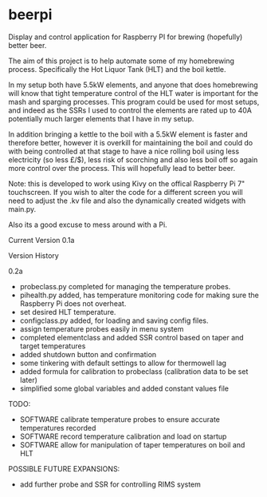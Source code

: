 # beerpi
Display and control application for Raspberry PI for brewing (hopefully) better beer.

The aim of this project is to help automate some of my homebrewing process. Specifically
the Hot Liquor Tank (HLT) and the boil kettle.

In my setup both have 5.5kW elements, and anyone that does homebrewing will know that tight
temperature control of the HLT water is important for the mash and sparging processes. This
program could be used for most setups, and indeed as the SSRs I used to control the elements
are rated up to 40A potentially much larger elements that I have in my setup.

In addition bringing a kettle to the boil with a 5.5kW element is faster and therefore
better, however it is overkill for maintaining the boil and could do with being controlled
at that stage to have a nice rolling boil using less electricity (so less £/$), less risk of
scorching and also less boil off so again more control over the process. This will hopefully
lead to better beer.

Note: this is developed to work using Kivy on the offical Raspberry Pi 7" touchscreen. If you
wish to alter the code for a different screen you will need to adjust the .kv file and also
the dynamically created widgets with main.py.

Also its a good excuse to mess around with a Pi.

Current Version 0.1a

Version History

0.2a

* probeclass.py completed for managing the temperature probes.
* pihealth.py added, has temperature monitoring code for making sure the Raspberry Pi does not overheat.
* set desired HLT temperature.
* configclass.py added, for loading and saving config files.
* assign temperature probes easily in menu system
* completed elementclass and added SSR control based on taper and target temperatures
* added shutdown button and confirmation
* some tinkering with default settings to allow for thermowell lag
* added formula for calibration to probeclass (calibration data to be set later)
* simplified some global variables and added constant values file

TODO:

* SOFTWARE calibrate temperature probes to ensure accurate temperatures recorded
* SOFTWARE record temperature calibration and load on startup
* SOFTWARE allow for manipulation of taper temperatures on boil and HLT

POSSIBLE FUTURE EXPANSIONS:

* add further probe and SSR for controlling RIMS system
